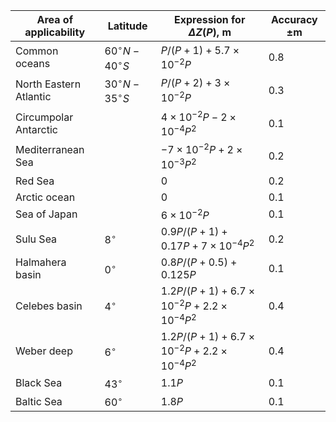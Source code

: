 Area of applicability | Latitude | Expression for $\Delta Z\left( P \right)$, $\text{m}$  | Accuracy $\pm \text{m}$
--- | --- | --- | ---
Common oceans              | $60^\circ N - 40^\circ S$ | $P/\left( {P + 1} \right) + 5.7 \times {10^{ - 2}}P$    | $0.8$
North Eastern Atlantic     | $30^\circ N - 35^\circ S$ | $P/\left( {P + 2} \right) + 3 \times {10^{ - 2}}P$      | $0.3$
Circumpolar Antarctic      |                           | $4 \times {10^{ - 2}}P - 2 \times {10^{ - 4}}{P^2}$     | $0.1$
Mediterranean Sea          |                           | $- 7 \times {10^{ - 2}}P + 2 \times {10^{ - 3}}{P^2}$   | $0.2$
Red Sea                    |                           | $0$                                                     | $0.2$
Arctic ocean               |                           | $0$                                                     | $0.1$
Sea of Japan               |                           | $6 \times {10^{ - 2}}P$                                 | $0.1$
Sulu Sea                   | $8^\circ$                 | $0.9P/\left( {P + 1} \right) + 0.17P + 7 \times {10^{ - 4}}{P^2}$ | $0.2$
Halmahera basin            | $0^\circ$                 | $0.8P/\left( {P + 0.5} \right) + 0.125P$                | $0.1$
Celebes basin              | $4^\circ$                 | $1.2P/\left( {P + 1} \right) + 6.7 \times {10^{ - 2}}P + 2.2 \times {10^{ - 4}}{P^2}$ | $0.4$
Weber deep                 | $6^\circ$                 | $1.2P/\left( {P + 1} \right) + 6.7 \times {10^{ - 2}}P + 2.2 \times {10^{ - 4}}{P^2}$ | $0.4$
Black Sea                  | $43^\circ$                | $1.1P$                                                  | $0.1$
Baltic Sea                 | $60^\circ$                | $1.8P$                                                  | $0.1$
